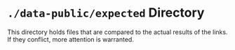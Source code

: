 `./data-public/expected` Directory
=========

This directory holds files that are compared to the actual results of the links.  If they conflict, more attention is warranted.

